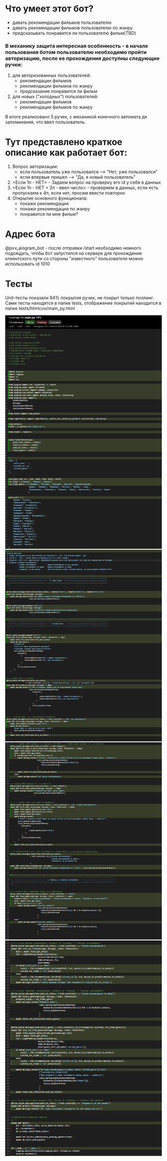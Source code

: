 # Что умеет этот бот?
- давать рекомендации фильмов пользователю
- давать рекомендации фильмов пользователю по жанру
- предсказывать понравится ли пользователю фильм(TBD)


### В механику защита интересная особенность - в начале пользования ботом пользователю необходимо пройти авторизацию, после ее прохождения доступны следующие ручки:
1. для авторизованных пользователей:
   - рекомендации фильмов
   - рекомендации фильмов по жанру
   - предсказание понравится ли фильм
2. для новых ("холодных") пользователей:
   - рекомендации фильмов
   - рекомендации фильмов по жанру

В итоге реализовано 5 ручек, с механикой конечного автомата дя запоминания, что ввел пользователь.


# Тут представлено краткое описание как работает бот:
1. Вопрос авторизации:
   - если пользователь уже пользовался --> "Нет, уже пользовался"
   - если впервые пришел --> "Да, я новый пользователь"
2. <Если 1п - НЕТ> - Задаем вопрос на проверку его id у себя в данных
3. <Если 1п - НЕТ + 2п - ввел число> - проверяем в данных, если есть пропускаем к 4п, если нет, просим ввести повторно
4. Открытие основного функционала: 
   - покажи рекомендации
   - покажи рекомендации по жанру
   - понравится ли мне фильм?


# Адрес бота
@pvv_aiogram_bot - после отправки /start необходимо немного подождать, чтобы бот запустился на сервере для прохождения клиентского пути со стороны "известного" пользователя можно использовать id 1010


# Тесты
Unit-тесты показали 94% покрытия ручек, не покрыт только поллинг.
Сами тесты находятся в папке tests, отображение покрытий находится в папке tests/htmlcov/main_py.html

![img.png](tests/img.png)
![img_1.png](tests/img_1.png)
![img_2.png](tests/img_2.png)
![img_3.png](tests/img_3.png)

